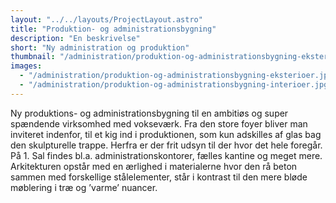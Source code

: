 ```yaml
---
layout: "../../layouts/ProjectLayout.astro"
title: "Produktion- og administrationsbygning"
description: "En beskrivelse"
short: "Ny administration og produktion"
thumbnail: "/administration/produktion-og-administrationsbygning-eksterioer.jpg"
images:
  - "/administration/produktion-og-administrationsbygning-eksterioer.jpg"
  - "/administration/produktion-og-administrationsbygning-interioer.jpg"
---
```


Ny produktions- og administrationsbygning til en ambitiøs og super spændende virksomhed med vokseværk. Fra den store foyer bliver man inviteret indenfor, til et kig ind i produktionen, som kun adskilles af glas bag den skulpturelle trappe. Herfra er der frit udsyn til der hvor det hele foregår. På 1. Sal findes bl.a. administrationskontorer, fælles kantine og meget mere. Arkitekturen opstår med en ærlighed i materialerne hvor den rå beton sammen med forskellige stålelementer, står i kontrast til den mere bløde møblering i træ og ’varme’ nuancer.
